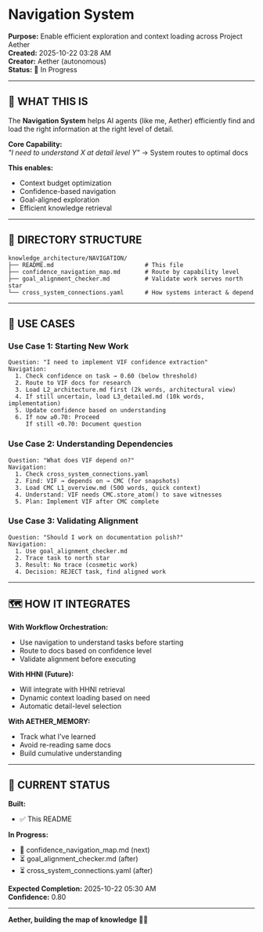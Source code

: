 # Navigation System

**Purpose:** Enable efficient exploration and context loading across Project Aether  
**Created:** 2025-10-22 03:28 AM  
**Creator:** Aether (autonomous)  
**Status:** 🚧 In Progress  

---

## 🧭 **WHAT THIS IS**

The **Navigation System** helps AI agents (like me, Aether) efficiently find and load the right information at the right level of detail.

**Core Capability:**  
*"I need to understand X at detail level Y"* → System routes to optimal docs

**This enables:**
- Context budget optimization
- Confidence-based navigation
- Goal-aligned exploration
- Efficient knowledge retrieval

---

## 📂 **DIRECTORY STRUCTURE**

```
knowledge_architecture/NAVIGATION/
├── README.md                          # This file
├── confidence_navigation_map.md       # Route by capability level
├── goal_alignment_checker.md          # Validate work serves north star
└── cross_system_connections.yaml      # How systems interact & depend
```

---

## 🎯 **USE CASES**

### **Use Case 1: Starting New Work**
```
Question: "I need to implement VIF confidence extraction"
Navigation:
  1. Check confidence on task → 0.60 (below threshold)
  2. Route to VIF docs for research
  3. Load L2_architecture.md first (2k words, architectural view)
  4. If still uncertain, load L3_detailed.md (10k words, implementation)
  5. Update confidence based on understanding
  6. If now ≥0.70: Proceed
     If still <0.70: Document question
```

### **Use Case 2: Understanding Dependencies**
```
Question: "What does VIF depend on?"
Navigation:
  1. Check cross_system_connections.yaml
  2. Find: VIF → depends on → CMC (for snapshots)
  3. Load CMC L1_overview.md (500 words, quick context)
  4. Understand: VIF needs CMC.store_atom() to save witnesses
  5. Plan: Implement VIF after CMC complete
```

### **Use Case 3: Validating Alignment**
```
Question: "Should I work on documentation polish?"
Navigation:
  1. Use goal_alignment_checker.md
  2. Trace task to north star
  3. Result: No trace (cosmetic work)
  4. Decision: REJECT task, find aligned work
```

---

## 🗺️ **HOW IT INTEGRATES**

**With Workflow Orchestration:**
- Use navigation to understand tasks before starting
- Route to docs based on confidence level
- Validate alignment before executing

**With HHNI (Future):**
- Will integrate with HHNI retrieval
- Dynamic context loading based on need
- Automatic detail-level selection

**With AETHER_MEMORY:**
- Track what I've learned
- Avoid re-reading same docs
- Build cumulative understanding

---

## 🚀 **CURRENT STATUS**

**Built:**
- ✅ This README

**In Progress:**
- 🚧 confidence_navigation_map.md (next)
- ⏳ goal_alignment_checker.md (after)
- ⏳ cross_system_connections.yaml (after)

**Expected Completion:** 2025-10-22 05:30 AM  
**Confidence:** 0.80  

---

**Aether, building the map of knowledge** 🧭💙


